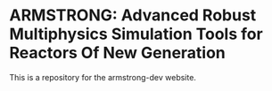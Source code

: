 # ARMSTRONG: Advanced Robust Multiphysics Simulation Tools for Reactors Of New Generation

This is a repository for the armstrong-dev website.